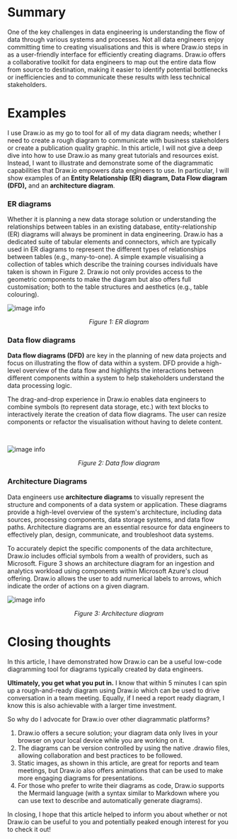 


# Summary
One of the key challenges in data engineering is understanding the flow of data through various systems and processes. Not all data engineers enjoy committing time to creating visualisations and this is where Draw.io steps in as a user-friendly interface for efficiently creating diagrams. Draw.io offers a collaborative toolkit for data engineers to map out the entire data flow from source to destination, making it easier to identify potential bottlenecks or inefficiencies and to communicate these results with less technical stakeholders.


# Examples
I use Draw.io as my go to tool for all of my data diagram needs; whether I need to create a rough diagram to communicate with business stakeholders or create a publication quality graphic. In this article, I will not give a deep dive into how to use Draw.io as many great tutorials and resources exist. Instead, I want to illustrate and demonstrate some of the diagrammatic capabilities that Draw.io empowers data engineers to use. In particular, I will show examples of an **Entity Relationship (ER) diagram, Data Flow diagram (DFD),** and an **architecture diagram**.


### ER diagrams
Whether it is planning a new data storage solution or understanding the relationships between tables in an existing database, entity-relationship (ER) diagrams will always be prominent in data engineering. Draw.io has a dedicated suite of tabular elements and connectors, which are typically used in ER diagrams to represent the different types of relationships between tables (e.g., many-to-one). A simple example visualising a collection of tables which describe the training courses individuals have taken is shown in Figure 2. Draw.io not only provides access to the geometric components to make the diagram but also offers full customisation; both to the table structures and aesthetics (e.g., table colouring).


<p>


![image info](../images/drawio/drawio-er.png)
<center>
<em>Figure 1: ER diagram </em>
</center>
</p>


### Data flow diagrams
**Data flow diagrams (DFD)** are key in the planning of new data projects and focus on illustrating the flow of data within a system. DFD provide a high-level overview of the data flow and highlights the interactions between different components within a system to help stakeholders understand the data processing logic.


The drag-and-drop experience in Draw.io enables data engineers to combine symbols (to represent data storage, etc.) with text blocks to interactively iterate the creation of data flow diagrams. The user can resize components or refactor the visualisation without having to delete content.


<p>    


![image info](../images/drawio/drawio-dataflow.png)
<center>
<em>Figure 2: Data flow diagram </em>
</center>
</p>


### Architecture Diagrams


Data engineers use **architecture diagrams** to visually represent the structure and components of a data system or application. These diagrams provide a high-level overview of the system's architecture, including data sources, processing components, data storage systems, and data flow paths. Architecture diagrams are an essential resource for data engineers to effectively plan, design, communicate, and troubleshoot data systems.


To accurately depict the specific components of the data architecture, Draw.io includes official symbols from a wealth of providers, such as Microsoft. Figure 3 shows an architecture diagram for an ingestion and analytics workload using components within Microsoft Azure's cloud offering. Draw.io allows the user to add numerical labels to arrows, which indicate the order of actions on a given diagram.


<p>


![image info](../images/drawio/drawio-architecture.png)
<center>
<em>Figure 3: Architecture diagram </em>
</center>
</p>


# Closing thoughts
In this article, I have demonstrated how Draw.io can be a useful low-code diagramming tool for diagrams typically created by data engineers.


**Ultimately, you get what you put in.** I know that within 5 minutes I can spin up a rough-and-ready diagram using Draw.io which can be used to drive conversation in a team meeting. Equally, if I need a report ready diagram, I know this is also achievable with a larger time investment.


So why do I advocate for Draw.io over other diagrammatic platforms?
1. Draw.io offers a secure solution; your diagram data only lives in your browser on your local device while you are working on it.
0. The diagrams can be version controlled by using the native .drawio files, allowing collaboration and best practices to be followed.
0. Static images, as shown in this article, are great for reports and team meetings, but Draw.io also offers animations that can be used to make more engaging diagrams for presentations.
0. For those who prefer to write their diagrams as code, Draw.io supports the Mermaid language (with a syntax similar to Markdown where you can use text to describe and automatically generate diagrams).


In closing, I hope that this article helped to inform you about whether or not Draw.io can be useful to you and potentially peaked enough interest for you to check it out!
